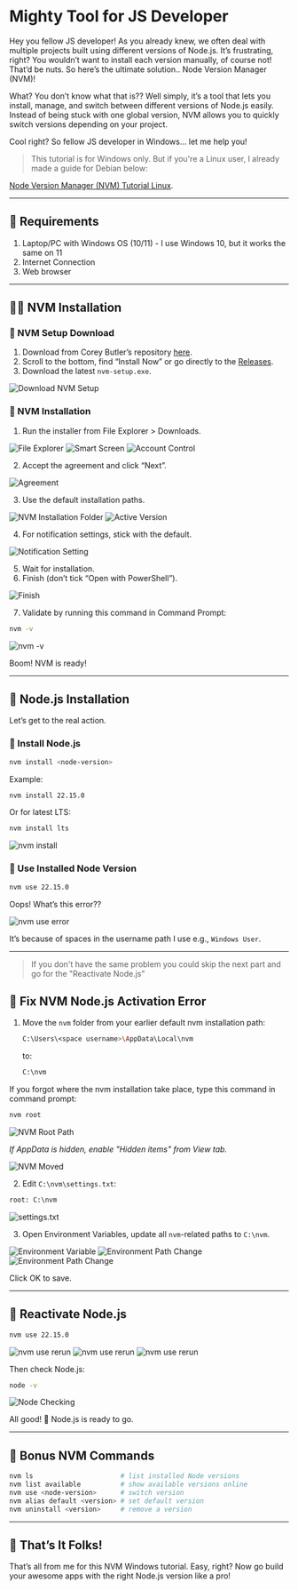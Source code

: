
# Mighty Tool for JS Developer

Hey you fellow JS developer! As you already knew, we often deal with multiple projects built using different versions of Node.js. It’s frustrating, right? You wouldn’t want to install each version manually, of course not! That’d be nuts. So here’s the ultimate solution.. Node Version Manager (NVM)!

What? You don’t know what that is?? Well simply, it’s a tool that lets you install, manage, and switch between different versions of Node.js easily. Instead of being stuck with one global version, NVM allows you to quickly switch versions depending on your project.

Cool right? So fellow JS developer in Windows... let me help you!

> This tutorial is for Windows only. But if you're a Linux user, I already made a guide for Debian below: 

[Node Version Manager (NVM) Tutorial Linux](https://rejaka.me/blog/nvmTutorial).

---

## 🧰 Requirements 

1. Laptop/PC with Windows OS (10/11) - I use Windows 10, but it works the same on 11
2. Internet Connection
3. Web browser

---

## 🧑‍💻 NVM Installation

### 🔽 NVM Setup Download

1. Download from Corey Butler’s repository [here](https://github.com/coreybutler/nvm-windows).
2. Scroll to the bottom, find “Install Now” or go directly to the [Releases](https://github.com/coreybutler/nvm-windows/releases).
3. Download the latest `nvm-setup.exe`.

![Download NVM Setup](./nvmsetup.png "Download NVM Setup")

### 💾 NVM Installation

1. Run the installer from File Explorer > Downloads.

![File Explorer](./dooubleclick.png "File Explorer")
![Smart Screen](./smartscreen.png "Smart Screen")
![Account Control](./accountcontrol.png "Account Control")

2. Accept the agreement and click “Next”.

![Agreement](./agreement.png "Agreement")

3. Use the default installation paths.

![NVM Installation Folder](./nvminstallfolder.png "NVM Installation Folder")
![Active Version](./activeversion.png "Active Version")

4. For notification settings, stick with the default.

![Notification Setting](./notification.png "Notification Setting")

5. Wait for installation.
6. Finish (don’t tick “Open with PowerShell”).

![Finish](./finish.png "Finish")

7. Validate by running this command in Command Prompt:

```bash
nvm -v
```

![nvm -v](./nvmv.png "nvm -v")

Boom! NVM is ready!

---

## 🧱 Node.js Installation

Let’s get to the real action.

### 🔧 Install Node.js

```bash
nvm install <node-version>
```

Example:

```bash
nvm install 22.15.0
```

Or for latest LTS:

```bash
nvm install lts
```

![nvm install](./nvminstall.png "nvm install")

### 🚀 Use Installed Node Version

```bash
nvm use 22.15.0
```

Oops! What’s this error??

![nvm use error](./nvmerror.png "nvm use error")

It’s because of spaces in the username path I use e.g., `Windows User`.

---

> If you don't have the same problem you could skip the next part and go for the "Reactivate Node.js"

## 🧩 Fix NVM Node.js Activation Error

1. Move the `nvm` folder from your earlier default nvm installation path:
   ```bash
   C:\Users\<space username>\AppData\Local\nvm
   ```
   to:
   ```bash
   C:\nvm
   ```

If you forgot where the nvm installation take place, type this command in command prompt:

```bash
nvm root
```

![NVM Root Path](./nvmrootpath.png "NVM Root Path")

*If AppData is hidden, enable "Hidden items" from View tab.*

![NVM Moved](./nvmmoved.png "NVM Moved")

2. Edit `C:\nvm\settings.txt`:

```txt
root: C:\nvm
```

![settings.txt](./settings.png "settings.txt")

3. Open Environment Variables, update all `nvm`-related paths to `C:\nvm`.

![Environment Variable](./envvar.png "Environment Variable")
![Environment Path Change](./env1.png "Environment Path Change")
![Environment Path Change](./env2.png "Environment Path Change")

Click OK to save.

---

## 🔄 Reactivate Node.js

```bash
nvm use 22.15.0
```

![nvm use rerun](./nvmuse1.png)
![nvm use rerun](./nvmuse2.png)
![nvm use rerun](./nvmuse3.png)

Then check Node.js:

```bash
node -v
```

![Node Checking](./nodecheck.png "Node Checking")

All good! 🎉 Node.js is ready to go.

---

## 🎁 Bonus NVM Commands

```bash
nvm ls                      # list installed Node versions
nvm list available          # show available versions online
nvm use <node-version>      # switch version
nvm alias default <version> # set default version
nvm uninstall <version>     # remove a version
```

---

## 🎉 That’s It Folks!

That’s all from me for this NVM Windows tutorial. Easy, right? Now go build your awesome apps with the right Node.js version like a pro!

